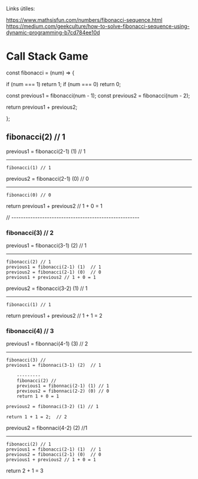 Links útiles:

https://www.mathsisfun.com/numbers/fibonacci-sequence.html
https://medium.com/geekculture/how-to-solve-fibonacci-sequence-using-dynamic-programming-b7cd784ee10d

# Call Stack Game

const fibonacci = (num) => {

  if (num === 1) return 1;
  if (num === 0) return 0;

  const previous1 = fibonacci(num - 1);
  const previous2 = fibonacci(num - 2);

  return previous1 + previous2;

};

## fibonacci(2) // 1

previous1 = fibonacci(2-1) (1)  // 1

---------
    fibonacci(1) // 1

previous2 = fibonacci(2-1) (0)  // 0

---------
    fibonacci(0) // 0

return previous1 + previous2 // 1 + 0 = 1

// ------------------------------------------------------


### fibonacci(3) // 2

previous1 = fibonacci(3-1) (2)  // 1

---------
    fibonacci(2) // 1
    previous1 = fibonacci(2-1) (1)  // 1
    previous2 = fibonacci(2-1) (0)  // 0
    previous1 + previous2 // 1 + 0 = 1


previous2 = fibonacci(3-2) (1)  // 1

---------
    fibonacci(1) // 1 
return previous1 + previous2 // 1 + 1 = 2



### fibonacci(4) // 3

previous1 = fibonnaci(4-1) (3) // 2

---------
    fibonacci(3) // 
    previous1 = fibonnaci(3-1) (2)  // 1

        ---------
        fibonacci(2) // 
        previous1 = fibonnaci(2-1) (1) // 1
        previous2 = fibonnaci(2-2) (0) // 0
        return 1 + 0 = 1
    
    previous2 = fibonnaci(3-2) (1) // 1

    return 1 + 1 = 2;  // 2

previous2 = fibonnaci(4-2) (2)  //1

---------
    fibonacci(2) // 1
    previous1 = fibonacci(2-1) (1)  // 1
    previous2 = fibonacci(2-1) (0)  // 0
    previous1 + previous2 // 1 + 0 = 1


return 2 + 1 = 3
